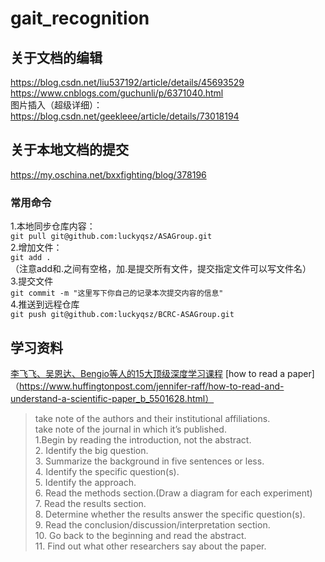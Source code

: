 # gait_recognition
## 关于文档的编辑   
https://blog.csdn.net/liu537192/article/details/45693529<br>
https://www.cnblogs.com/guchunli/p/6371040.html<br>
图片插入（超级详细）：https://blog.csdn.net/geekleee/article/details/73018194
## 关于本地文档的提交      
https://my.oschina.net/bxxfighting/blog/378196<br>
### 常用命令  
1.本地同步仓库内容：<br>
`git pull git@github.com:luckyqsz/ASAGroup.git`<br>
2.增加文件：<br>
`git add .`<br>
（注意add和.之间有空格，加.是提交所有文件，提交指定文件可以写文件名）<br>
3.提交文件<br>
`git commit -m "这里写下你自己的记录本次提交内容的信息"`<br>
4.推送到远程仓库<br>
`git push git@github.com:luckyqsz/BCRC-ASAGroup.git`<br>

## 学习资料
[李飞飞、吴恩达、Bengio等人的15大顶级深度学习课程](https://blog.csdn.net/dQCFKyQDXYm3F8rB0/article/details/79136408)
[how to read a paper]（https://www.huffingtonpost.com/jennifer-raff/how-to-read-and-understand-a-scientific-paper_b_5501628.html）
 >take note of the authors and their institutional affiliations.<br>
 >take note of the journal in which it’s published.<br>
 >1.Begin by reading the introduction, not the abstract.<br>
 >2. Identify the big question.<br>
 >3. Summarize the background in five sentences or less.<br>
 >4. Identify the specific question(s).<br>
 >5. Identify the approach.<br>
 >6. Read the methods section.(Draw a diagram for each experiment)<br>
 >7. Read the results section.<br>
 >8. Determine whether the results answer the specific question(s).<br>
 >9. Read the conclusion/discussion/interpretation section.<br>
 >10. Go back to the beginning and read the abstract.<br>
 >11. Find out what other researchers say about the paper.<br>
